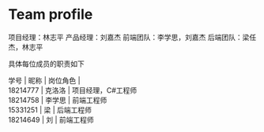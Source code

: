 # Team profile

项目经理：林志平
产品经理：刘嘉杰
前端团队：李学思，刘嘉杰
后端团队：梁任杰，林志平

具体每位成员的职责如下

学号     | 昵称   | 岗位角色 |<br/>
18214777 | 克洛洛 | 项目经理，C#工程师<br/>
18214758 | 李学思 | 前端工程师<br/>
15331251 | 梁     | 后端工程师<br/>
18214649 | 刘     | 前端工程师<br/>
